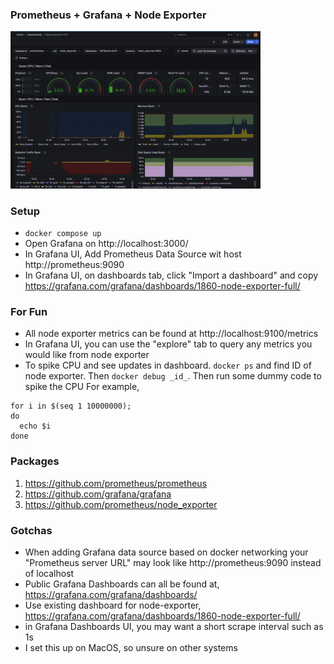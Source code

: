 ### Prometheus + Grafana + Node Exporter

<img src="./main.png" width="400">

### Setup
- `docker compose up`
- Open Grafana on http://localhost:3000/
- In Grafana UI, Add Prometheus Data Source wit host http://prometheus:9090
- In Grafana UI, on dashboards tab, click "Import a dashboard" and copy https://grafana.com/grafana/dashboards/1860-node-exporter-full/

### For Fun
- All node exporter metrics can be found at http://localhost:9100/metrics
- In Grafana UI, you can use the "explore" tab to query any metrics you would like from node exporter
- To spike CPU and see updates in dashboard. `docker ps` and find ID of node exporter. Then `docker debug _id_`. Then run some dummy code to spike the CPU
For example,

```
for i in $(seq 1 10000000);
do
  echo $i
done
```

### Packages
1. https://github.com/prometheus/prometheus
2. https://github.com/grafana/grafana
3. https://github.com/prometheus/node_exporter

### Gotchas
- When adding Grafana data source based on docker networking your "Prometheus server URL" may look like http://prometheus:9090 instead of localhost
- Public Grafana Dashboards can all be found at, https://grafana.com/grafana/dashboards/
- Use existing dashboard for node-exporter, https://grafana.com/grafana/dashboards/1860-node-exporter-full/
- in Grafana Dashboards UI, you may want a short scrape interval such as 1s
- I set this up on MacOS, so unsure on other systems
